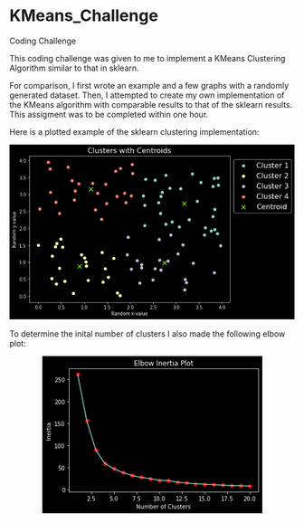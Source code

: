 # KMeans_Challenge
Coding Challenge

This coding challenge was given to me to implement a KMeans Clustering Algorithm similar to that in sklearn.

For comparison, I first wrote an example and a few graphs with a randomly generated dataset. Then, I attempted to create my own implementation of the KMeans algorithm with comparable results to that of the sklearn results. This assigment was to be completed within one hour.

Here is a plotted example of the sklearn clustering implementation:

<p align="center">
  <img src="https://github.com/hrflkner/KMeans_Challenge/blob/main/img/kmeans_cluster_plot.png?raw=true" alt="Clusters with Centroid Plot">
</p>


To determine the inital number of clusters I also made the following elbow plot:

<p align="center">
  <img src="https://github.com/hrflkner/KMeans_Challenge/blob/main/img/elbow_inertia_visualization.png?raw=true" alt="Clusters with Centroid Plot">
</p>

